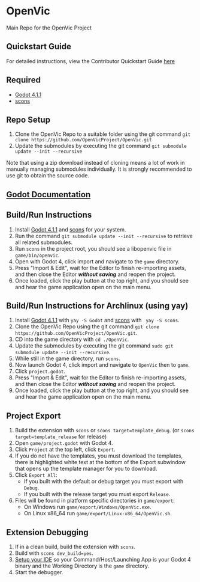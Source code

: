 # OpenVic
Main Repo for the OpenVic Project

## Quickstart Guide
For detailed instructions, view the Contributor Quickstart Guide [here](docs/contribution-quickstart-guide.md)

## Required
* [Godot 4.1.1](https://github.com/godotengine/godot/releases/tag/4.1.1-stable)
* [scons](https://scons.org/)

## Repo Setup
1. Clone the OpenVic Repo to a suitable folder using the git command `git clone https://github.com/OpenVicProject/OpenVic.git`
2. Update the submodules by executing the git command `git submodule update --init --recursive`

Note that using a zip download instead of cloning means a lot of work in manually managing submodules individually. It is strongly recommended to use git to obtain the source code. 

## [Godot Documentation](https://docs.godotengine.org/en/latest/)

## Build/Run Instructions
1. Install [Godot 4.1.1](https://github.com/godotengine/godot/releases/tag/4.1.1-stable) and [scons](https://scons.org/) for your system.
2. Run the command `git submodule update --init --recursive` to retrieve all related submodules.
3. Run `scons` in the project root, you should see a libopenvic file in `game/bin/openvic`.
4. Open with Godot 4, click import and navigate to the `game` directory.
5. Press "Import & Edit", wait for the Editor to finish re-importing assets, and then close the Editor ***without saving*** and reopen the project.
6. Once loaded, click the play button at the top right, and you should see and hear the game application open on the main menu.

## Build/Run Instructions for Archlinux (using yay)
1. Install [Godot 4.1.1](https://archlinux.org/packages/extra/x86_64/godot/)  with `yay -S Godot` and [scons](https://archlinux.org/packages/extra/any/scons/) with ` yay -S scons`.
2. Clone the OpenVic Repo using the git command `git clone https://github.com/OpenVicProject/OpenVic.git`.
3. CD into the game directory with `cd ./OpenVic`.
4. Update the submodules by executing the git command `sudo git submodule update --init --recursive`.
5. While still in the game directory, run `scons`.
6. Now launch Godot 4, click import and navigate to `OpenVic` then to `game`.
7. Click `project.godot`.
5. Press "Import & Edit", wait for the Editor to finish re-importing assets, and then close the Editor ***without saving*** and reopen the project.
6. Once loaded, click the play button at the top right, and you should see and hear the game application open on the main menu.

## Project Export
1. Build the extension with `scons` or `scons target=template_debug`. (or `scons target=template_release` for release)
2. Open `game/project.godot` with Godot 4.
3. Click `Project` at the top left, click `Export`.
4. If you do not have the templates, you must download the templates, there is highlighted white text at the bottom of the Export subwindow that opens up the template manager for you to download.
5. Click `Export All`:
    * If you built with the default or debug target you must export with `Debug`.
    * If you built with the release target you must export `Release`.
6. Files will be found in platform specific directories in `game/export`:
    * On Windows run `game/export/Windows/OpenVic.exe`.
    * On Linux x86_64 run `game/export/Linux-x86_64/OpenVic.sh`.

## Extension Debugging
1. If in a clean build, build the extension with `scons`.
2. Build with `scons dev_build=yes`.
3. [Setup your IDE](https://godotengine.org/qa/108346/how-can-i-debug-runtime-errors-of-native-library-in-godot) so your Command/Host/Launching App is your Godot 4 binary and the Working Directory is the `game` directory.
4. Start the debugger.
